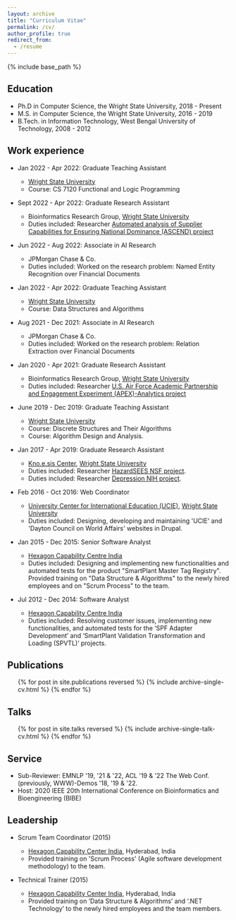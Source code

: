 ```yaml
---
layout: archive
title: "Curriculum Vitae"
permalink: /cv/
author_profile: true
redirect_from:
  - /resume
---
```


{% include base_path %}

Education
-----
* Ph.D in Computer Science, the Wright State University, 2018 - Present
* M.S. in Computer Science, the Wright State University, 2016 - 2019
* B.Tech. in Information Technology, West Bengal University of Technology, 2008 - 2012

Work experience
-----
* Jan 2022 - Apr 2022: Graduate Teaching Assistant
  * [Wright State University](https://www.wright.edu)
  * Course: CS 7120 Functional and Logic Programming
    
* Sept 2022 - Apr 2022: Graduate Research Assistant
  * Bioinformatics Research Group, [Wright State University](https://www.wright.edu)
  * Duties included: Researcher [Automated analysis of Supplier Capabilities for Ensuring National Dominance (ASCEND) project](https://www.sbir.gov/sbirsearch/detail/2322273) 

* Jun 2022 - Aug 2022: Associate in AI Research
  * JPMorgan Chase & Co.
  * Duties included: Worked on the research problem: Named Entity Recognition over Financial Documents
    
* Jan 2022 - Apr 2022: Graduate Teaching Assistant
  * [Wright State University](https://www.wright.edu)
  * Course: Data Structures and Algorithms
    
* Aug 2021 - Dec 2021: Associate in AI Research
  * JPMorgan Chase & Co.
  * Duties included: Worked on the research problem: Relation Extraction over Financial Documents
    
* Jan 2020 - Apr 2021: Graduate Research Assistant
  * Bioinformatics Research Group, [Wright State University](https://www.wright.edu)
  * Duties included: Researcher [U.S. Air Force Academic Partnership and Engagement Experiment (APEX)-Analytics project](https://webapp2.wright.edu/web1/newsroom/2019/09/10/wright-state-applied-research-corporation-chosen-to-lead-apex-a-49m-u-s-air-force-science-and-technology-initiative/) 

* June 2019 - Dec 2019: Graduate Teaching Assistant
  * [Wright State University](https://www.wright.edu)
  * Course: Discrete Structures and Their Algorithms
  * Course: Algorithm Design and Analysis.
  
* Jan 2017 - Apr 2019: Graduate Research Assistant
  * [Kno.e.sis Center](http://www.knoesis.org/), [Wright State University](https://www.wright.edu)
  * Duties included: Researcher [HazardSEES NSF project](http://wiki.knoesis.org/index.php/Social_and_Physical_Sensing_Enabled_Decision_Support).
  * Duties included: Researcher [Depression NIH project](http://wiki.knoesis.org/index.php/Modeling_Social_Behavior_for_Healthcare_Utilization_in_Depression).

* Feb 2016 - Oct 2016: Web Coordinator
  * [University Center for International Education (UCIE)](https://www.wright.edu/international-education), [Wright State University](wright.edu)
  * Duties included: Designing, developing and maintaining 'UCIE' and 'Dayton Council on World Affairs' websites in Drupal.

* Jan 2015 - Dec 2015: Senior Software Analyst
  * [Hexagon Capability Centre India](https://hexagon.com/our-business/research-and-development/hexagon-cci)
  * Duties included: Designing and implementing new functionalities and automated tests for the product "SmartPlant Master Tag Registry". Provided training on "Data Structure & Algorithms" to the newly hired employees and on "Scrum Process" to the team.

* Jul 2012 - Dec 2014: Software Analyst
  * [Hexagon Capability Centre India](https://hexagon.com/our-business/research-and-development/hexagon-cci)
  * Duties included: Resolving customer issues, implementing new functionalities, and automated tests for the ‘SPF Adapter Development’ and ‘SmartPlant Validation Transformation and Loading (SPVTL)’ projects.

<!-- Skills
-----
* Skill 1
* Skill 2
  * Sub-skill 2.1
  * Sub-skill 2.2
  * Sub-skill 2.3
* Skill 3 -->

Publications
-----
  <ul>{% for post in site.publications reversed %}
    {% include archive-single-cv.html %}
  {% endfor %}</ul>
  
Talks
-----
  <ul>{% for post in site.talks reversed %}
    {% include archive-single-talk-cv.html %}
  {% endfor %}</ul>
  
<!-- Teaching
-----
  <ul>{% for post in site.teaching %}
    {% include archive-single-cv.html %}
  {% endfor %}</ul> -->
  
Service
------
* Sub-Reviewer: EMNLP '19, '21 & '22, ACL '19 & '22 The Web Conf.(previously, WWW)-Demos '18, '19 & '22.
* Host: 2020 IEEE 20th International Conference on Bioinformatics and Bioengineering (BIBE)
  
Leadership
-----
* Scrum Team Coordinator (2015)
  * [Hexagon Capability Center India](https://hexagon.com/our-business/research-and-development/hexagon-cci), Hyderabad, India
  * Provided training on 'Scrum Process' (Agile software development methodology) to the team.

* Technical Trainer (2015)
  * [Hexagon Capability Center India](https://hexagon.com/our-business/research-and-development/hexagon-cci), Hyderabad, India
  * Provided training on ‘Data Structure & Algorithms’ and ‘.NET Technology’ to the newly hired employees and the team members.
